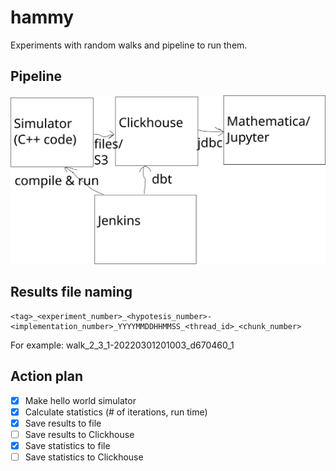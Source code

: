 # hammy
Experiments with random walks and pipeline to run them.

## Pipeline
![Pipeline diagram](docs/pipeline.svg)

## Results file naming
    <tag>_<experiment_number>_<hypotesis_number>-<implementation_number>_YYYYMMDDHHMMSS_<thread_id>_<chunk_number>

For example:
walk_2_3_1-20220301201003_d670460_1

## Action plan
- [x] Make hello world simulator
- [x] Calculate statistics (# of iterations, run time)
- [x] Save results to file
- [ ] Save results to Clickhouse
- [x] Save statistics to file
- [ ] Save statistics to Clickhouse
